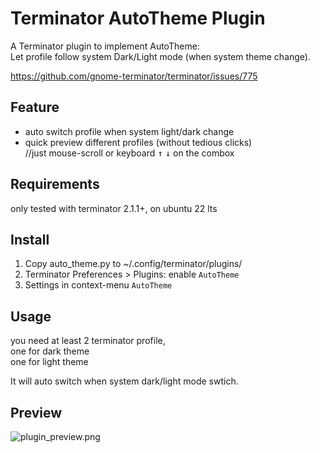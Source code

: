 # Terminator AutoTheme Plugin

A Terminator plugin to implement AutoTheme:  
  Let profile follow system Dark/Light mode (when system theme change).

https://github.com/gnome-terminator/terminator/issues/775

## Feature
- auto switch profile when system light/dark change
- quick preview different profiles (without tedious clicks)  
 //just mouse-scroll or  keyboard <kbd>↑</kbd>  <kbd>↓</kbd> on the combox

## Requirements

only tested with terminator 2.1.1+, on ubuntu 22 lts

## Install

1. Copy auto_theme.py to ~/.config/terminator/plugins/
2. Terminator Preferences > Plugins: enable `AutoTheme`
3. Settings in context-menu `AutoTheme`

## Usage
you need at least 2 terminator profile,  
  one for dark theme  
  one for light theme  

It will auto switch when system dark/light mode swtich.

## Preview

![plugin_preview.png](https://i.imgur.com/q1pUomB.png)
